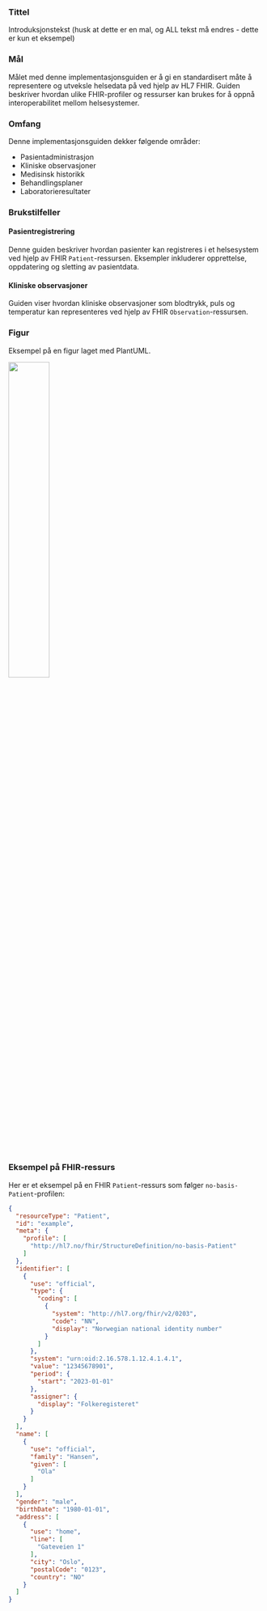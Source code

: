### Tittel

Introduksjonstekst (husk at dette er en mal, og ALL tekst må endres - dette er kun et eksempel)

### Mål

Målet med denne implementasjonsguiden er å gi en standardisert måte å representere og utveksle helsedata på ved hjelp av HL7 FHIR. Guiden beskriver hvordan ulike FHIR-profiler og ressurser kan brukes for å oppnå interoperabilitet mellom helsesystemer.

### Omfang

Denne implementasjonsguiden dekker følgende områder:
- Pasientadministrasjon
- Kliniske observasjoner
- Medisinsk historikk
- Behandlingsplaner
- Laboratorieresultater

### Brukstilfeller

#### Pasientregistrering
Denne guiden beskriver hvordan pasienter kan registreres i et helsesystem ved hjelp av FHIR `Patient`-ressursen. Eksempler inkluderer opprettelse, oppdatering og sletting av pasientdata.

#### Kliniske observasjoner
Guiden viser hvordan kliniske observasjoner som blodtrykk, puls og temperatur kan representeres ved hjelp av FHIR `Observation`-ressursen.

### Figur

Eksempel på en figur laget med PlantUML.

<img src="test.svg" width="40%" />

### Eksempel på FHIR-ressurs

Her er et eksempel på en FHIR `Patient`-ressurs som følger `no-basis-Patient`-profilen:

```json
{
  "resourceType": "Patient",
  "id": "example",
  "meta": {
    "profile": [
      "http://hl7.no/fhir/StructureDefinition/no-basis-Patient"
    ]
  },
  "identifier": [
    {
      "use": "official",
      "type": {
        "coding": [
          {
            "system": "http://hl7.org/fhir/v2/0203",
            "code": "NN",
            "display": "Norwegian national identity number"
          }
        ]
      },
      "system": "urn:oid:2.16.578.1.12.4.1.4.1",
      "value": "12345678901",
      "period": {
        "start": "2023-01-01"
      },
      "assigner": {
        "display": "Folkeregisteret"
      }
    }
  ],
  "name": [
    {
      "use": "official",
      "family": "Hansen",
      "given": [
        "Ola"
      ]
    }
  ],
  "gender": "male",
  "birthDate": "1980-01-01",
  "address": [
    {
      "use": "home",
      "line": [
        "Gateveien 1"
      ],
      "city": "Oslo",
      "postalCode": "0123",
      "country": "NO"
    }
  ]
}
```
